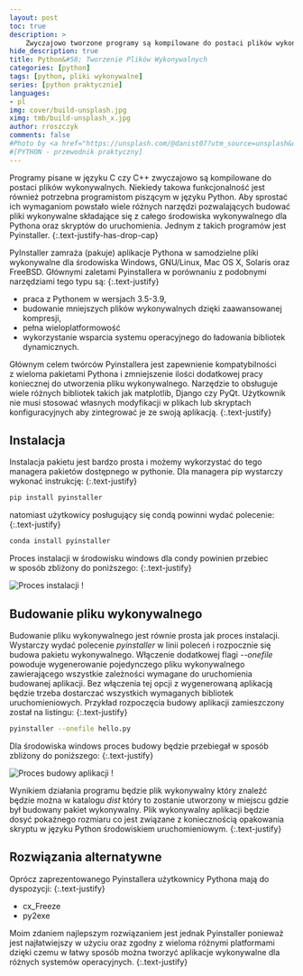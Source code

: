 ```yaml
---
layout: post
toc: true
description: >    
    Zwyczajowo tworzone programy są kompilowane do postaci plików wykonywalnych. W tym wpisie przedstawiony został sposób tworzenia plików wykonywalnych dla języka Python.
hide_description: true
title: Python&#58; Tworzenie Plików Wykonywalnych
categories: [python] 
tags: [python, pliki wykonywalne]
series: [python praktycznie]
languages:
- pl
img: cover/build-unsplash.jpg
ximg: tmb/build-unsplash_x.jpg
author: rroszczyk
comments: false
#Photo by <a href="https://unsplash.com/@danist07?utm_source=unsplash&utm_medium=referral&utm_content=creditCopyText">Danist Soh</a> on <a href="https://unsplash.com/s/photos/build?utm_source=unsplash&utm_medium=referral&utm_content=creditCopyText">Unsplash</a>  
#[PYTHON - przewodnik praktyczny]  
---
```


Programy pisane w&nbsp;języku C&nbsp;czy C++&nbsp;zwyczajowo są kompilowane do postaci plików wykonywalnych. Niekiedy takowa funkcjonalność jest również potrzebna programistom piszącym w&nbsp;języku Python. Aby sprostać ich wymaganiom powstało wiele różnych narzędzi pozwalających budować pliki wykonywalne składające się z&nbsp;całego środowiska wykonywalnego dla Pythona oraz skryptów do uruchomienia. Jednym z&nbsp;takich programów jest Pyinstaller.
{:.text-justify-has-drop-cap}

PyInstaller zamraża (pakuje) aplikacje Pythona w&nbsp;samodzielne pliki wykonywalne dla środowiska Windows, GNU/Linux, Mac&nbsp;OS&nbsp;X, Solaris oraz FreeBSD. Głównymi zaletami Pyinstallera w&nbsp;porównaniu z&nbsp;podobnymi narzędziami tego typu są: 
{:.text-justify} 
- praca z&nbsp;Pythonem w&nbsp;wersjach 3.5-3.9, 
- budowanie mniejszych plików wykonywalnych dzięki zaawansowanej kompresji, 
- pełna wieloplatformowość 
- wykorzystanie wsparcia systemu operacyjnego do ładowania bibliotek dynamicznych.


Głównym celem twórców Pyinstallera jest zapewnienie kompatybilności z&nbsp;wieloma pakietami Pythona i&nbsp;zmniejszenie ilości dodatkowej pracy koniecznej do utworzenia pliku wykonywalnego. Narzędzie to obsługuje wiele różnych bibliotek takich jak matplotlib, Django czy PyQt. Użytkownik nie musi stosować własnych modyfikacji w&nbsp;plikach lub skryptach konfiguracyjnych aby zintegrować je ze swoją aplikacją.
{:.text-justify} 

## Instalacja

Instalacja pakietu jest bardzo prosta i&nbsp;możemy wykorzystać do tego managera pakietów dostępnego w&nbsp;pythonie. Dla managera pip wystarczy wykonać instrukcję:
{:.text-justify} 

```bash
pip install pyinstaller
```

natomiast użytkowicy posługujący się condą powinni wydać polecenie:
{:.text-justify} 

```bash
conda install pyinstaller
```
Proces instalacji w&nbsp;środowisku windows dla condy powinien przebiec w&nbsp;sposób zbliżony do poniższego:
{:.text-justify} 

![Proces instalacji !]({{site.baseurl}}/img/python/pi_setup.jpg)

## Budowanie pliku wykonywalnego

Budowanie pliku wykonywalnego jest równie prosta jak proces instalacji. Wystarczy wydać polecenie _pyinstaller_ w&nbsp;linii poleceń i&nbsp;rozpocznie się budowa pakietu wykonywalnego. Włączenie dodatkowej flagi _--onefile_ powoduje wygenerowanie pojedynczego pliku wykonywalnego zawierającego wszystkie zależności wymagane do uruchomienia budowanej aplikacji. Bez włączenia tej opcji z&nbsp;wygenerowaną aplikacją będzie trzeba dostarczać wszystkich wymaganych bibliotek uruchomieniowych. Przykład rozpoczęcia budowy aplikacji zamieszczony został na listingu:
{:.text-justify} 

```bash
pyinstaller --onefile hello.py
```
Dla środowiska windows proces budowy będzie przebiegał w&nbsp;sposób zbliżony do poniższego:
{:.text-justify} 

![Proces budowy aplikacji !]({{site.baseurl}}/img/python/pi_build.jpg)

Wynikiem działania programu będzie plik wykonywalny który znaleźć będzie można w&nbsp;katalogu _dist_ który to zostanie utworzony w&nbsp;miejscu gdzie był budowany pakiet wykonywalny. Plik wykonywalny aplikacji będzie dosyć pokaźnego rozmiaru co jest związane z&nbsp;koniecznością opakowania skryptu w&nbsp;języku Python środowiskiem uruchomieniowym.
{:.text-justify} 

## Rozwiązania alternatywne

Oprócz zaprezentowanego Pyinstallera użytkownicy Pythona mają do dyspozycji:
{:.text-justify} 
- cx_Freeze
- py2exe

Moim zdaniem najlepszym rozwiązaniem jest jednak Pyinstaller ponieważ jest najłatwiejszy w&nbsp;użyciu oraz zgodny z&nbsp;wieloma różnymi platformami dzięki czemu w&nbsp;łatwy sposób można tworzyć aplikacje wykonywalne dla różnych systemów operacyjnych.
{:.text-justify} 
